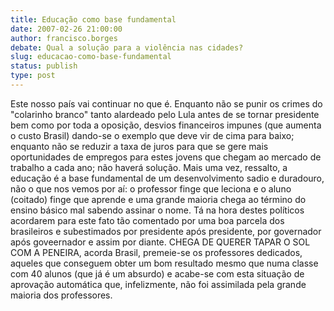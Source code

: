 ```yaml
---
title: Educação como base fundamental
date: 2007-02-26 21:00:00
author: francisco.borges
debate: Qual a solução para a violência nas cidades?
slug: educacao-como-base-fundamental
status: publish 
type: post
---
```


Este nosso país vai continuar no que é. Enquanto não se punir os crimes do "colarinho branco" tanto alardeado pelo Lula antes de se tornar presidente bem como por toda a oposição, desvios financeiros impunes (que aumenta o custo Brasil) dando-se o exemplo que deve vir de cima para baixo; enquanto não se reduzir a taxa de juros para que se gere mais oportunidades de empregos para estes jovens que chegam ao mercado de trabalho a cada ano; não haverá solução. Mais uma vez, ressalto, a educação é a base fundamental de um desenvolvimento sadio e duradouro, não o que nos vemos por aí: o professor finge que leciona e o aluno (coitado) finge que aprende e uma grande maioria chega ao término do ensino básico mal sabendo assinar o nome. Tá na hora destes políticos acordarem para este fato tão comentado por uma boa parcela dos brasileiros e subestimados por presidente após presidente, por governador após goveernador e assim por diante. CHEGA DE QUERER TAPAR O SOL COM A PENEIRA, acorda Brasil, premeie-se os professores dedicados, aqueles que conseguem obter um bom resultado mesmo que numa classe com 40 alunos (que já é um absurdo) e acabe-se com esta situação de aprovação automática que, infelizmente, não foi assimilada pela grande maioria dos professores.

